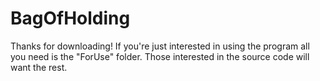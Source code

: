 # BagOfHolding
Thanks for downloading! If you're just interested in using the program all you need is the "ForUse" folder. 
Those interested in the source code will want the rest. 
